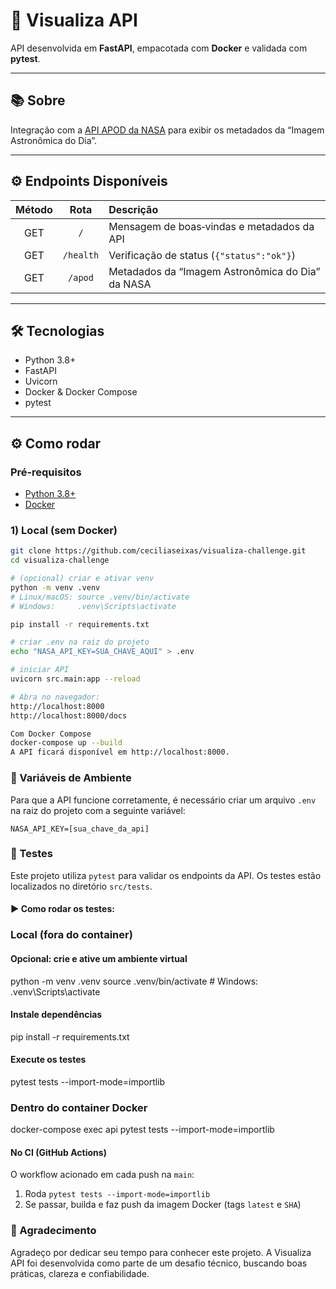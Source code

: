# 🚀 Visualiza API

API desenvolvida em **FastAPI**, empacotada com **Docker** e validada com **pytest**.

---

## 📚 Sobre

Integração com a [API APOD da NASA](https://api.nasa.gov/) para exibir os metadados da “Imagem Astronômica do Dia”.

---

## ⚙️ Endpoints Disponíveis

| Método | Rota      | Descrição                                         |
|:------:|:---------:|:--------------------------------------------------|
| GET    | `/`       | Mensagem de boas‑vindas e metadados da API        |
| GET    | `/health` | Verificação de status (`{"status":"ok"}`)         |
| GET    | `/apod`   | Metadados da “Imagem Astronômica do Dia” da NASA  |

---

## 🛠 Tecnologias

- Python 3.8+  
- FastAPI  
- Uvicorn  
- Docker & Docker Compose  
- pytest  

---

## ⚙️ Como rodar

### Pré‑requisitos

- [Python 3.8+](https://www.python.org/downloads/)  
- [Docker](https://www.docker.com/)  

### 1) Local (sem Docker)

```bash
git clone https://github.com/ceciliaseixas/visualiza-challenge.git
cd visualiza-challenge

# (opcional) criar e ativar venv
python -m venv .venv
# Linux/macOS: source .venv/bin/activate
# Windows:     .venv\Scripts\activate

pip install -r requirements.txt

# criar .env na raiz do projeto
echo "NASA_API_KEY=SUA_CHAVE_AQUI" > .env

# iniciar API
uvicorn src.main:app --reload

# Abra no navegador:
http://localhost:8000
http://localhost:8000/docs

Com Docker Compose
docker-compose up --build
A API ficará disponível em http://localhost:8000.

````
### 📄 Variáveis de Ambiente

Para que a API funcione corretamente, é necessário criar um arquivo `.env` na raiz do projeto com a seguinte variável:

```env
NASA_API_KEY=[sua_chave_da_api]

```
### 🧪 Testes

Este projeto utiliza `pytest` para validar os endpoints da API. Os testes estão localizados no diretório `src/tests`.

#### ▶ Como rodar os testes:

### Local (fora do container)

#### Opcional: crie e ative um ambiente virtual
python -m venv .venv
source .venv/bin/activate    # Windows: .venv\Scripts\activate

#### Instale dependências
pip install -r requirements.txt

#### Execute os testes
pytest tests --import-mode=importlib

### Dentro do container Docker
docker-compose exec api pytest tests --import-mode=importlib

#### No CI (GitHub Actions)
O workflow acionado em cada push na `main`:
1. Roda `pytest tests --import-mode=importlib`
2. Se passar, builda e faz push da imagem Docker (tags `latest` e `SHA`)


### 💜 Agradecimento

Agradeço por dedicar seu tempo para conhecer este projeto.
A Visualiza API foi desenvolvida como parte de um desafio técnico, buscando boas práticas, clareza e confiabilidade. 


 
 